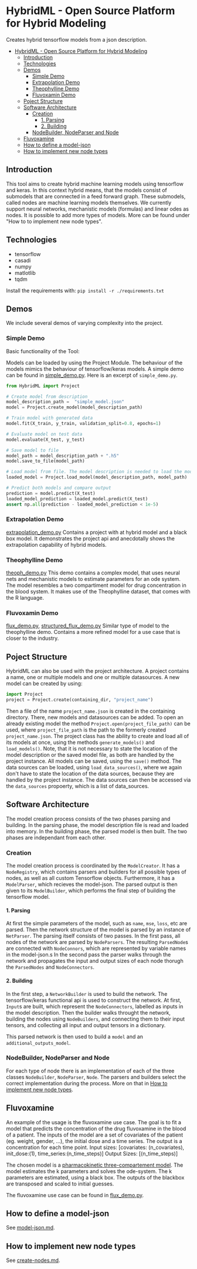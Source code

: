 # HybridML - Open Source Platform for Hybrid Modeling

Creates hybrid tensorflow models from a json description.

- [HybridML - Open Source Platform for Hybrid Modeling](#HybridML---Open-Source-Platform-for-Hybrid-Modeling)
  - [Introduction](#introduction)
  - [Technologies](#technologies)
  - [Demos](#demos)
    - [Simple Demo](#simple-demo)
    - [Extrapolation Demo](#extrapolation-demo)
    - [Theophylline Demo](#theophylline-demo)
    - [Fluvoxamin Demo](#fluvoxamin-demo)
  - [Poject Structure](#poject-structure)
  - [Software Architecture](#software-architecture)
    - [Creation](#creation)
      - [1. Parsing](#1-parsing)
      - [2. Building](#2-building)
    - [NodeBuilder, NodeParser and Node](#nodebuilder-nodeparser-and-node)
  - [Fluvoxamine](#fluvoxamine)
  - [How to define a model-json](#how-to-define-a-model-json)
  - [How to implement new node types](#how-to-implement-new-node-types)
## Introduction
This tool aims to create hybrid machine learning models using tensorflow and keras.
In this context hybrid means, that the models consist of submodels that are connected in a feed forward graph.
These submodels, called nodes are machine learning models themselves.
We currently support neural networks, mechanistic models (formulas) and linear odes as nodes.
It is possible to add more types of models.
More can be found under "How to to implement new node types".


## Technologies
* tensorflow
* casadi
* numpy
* matlotlib
* tqdm

Install the requirements with:
```pip install -r ./requirements.txt```

## Demos
We include several demos of varying complexity into the project.


### Simple Demo
Basic functionality of the Tool:


Models can be loaded by using the Project Module.
The behaviour of the models mimics the behaviour of tensorflow/keras models.
A simple demo can be found in [simple_demo.py](demo/simple_demo.py).
Here is an excerpt of `simple_demo.py`.
```python
from HybridML import Project

# Create model from description
model_description_path =  "simple_model.json"
model = Project.create_model(model_description_path)

# Train model with generated data
model.fit(X_train, y_train, validation_split=0.8, epochs=1)

# Evaluate model on test data
model.evaluate(X_test, y_test)

# Save model to file
model_path = model_description_path + ".h5"
model.save_to_file(model_path)

# Load model from file. The model description is needed to load the model.
loaded_model = Project.load_model(model_description_path, model_path)

# Predict both models and compare output
prediction = model.predict(X_test)
loaded_model_prediction = loaded_model.predict(X_test)
assert np.all(prediction - loaded_model_prediction < 1e-5)
```

### Extrapolation Demo
[extrapolation_demo.py](demo/extrapolation_demo/extrapolation_demo.py)
Contains a project with at hybrid model and a black box model.
It demonstrates the project api and anecdotally shows the extrapolation capability of hybrid models.

### Theophylline Demo
[theoph_demo.py](demo/theoph/theoph_demo.py)
This demo contains a complex model, that uses neural nets and mechanistic models to estimate parameters for an ode system.
The model resembles a two compartiment model for drug concentration in the blood system.
It makes use of the Theophylline dataset, that comes with the R language.

### Fluvoxamin Demo
[flux_demo.py](demo/flux/flux_demo.py), 
[structured_flux_demo.py](demo/flux/structured_flux_demo.py)
Similar type of model to the theophylline demo.
Contains a more refined model for a use case that is closer to the industry.


## Poject Structure
HybridML can also be used with the project architecture.
A project contains a name, one or multiple models and one or multiple datasources.
A new model can be created by using:
```python
import Project
project = Project.create(containing_dir, "project_name")
```
Then a file of the name `project_name.json` is created in the containing directory.
There, new models and datasources can be added.
To open an already existing model the method  `Project.open(project_file_path)` can be used, where `project_file_path` is the path to the formerly created `project_name.json`.
The project class has the ability to create and load all of its models at once, using the methods `generate_models()` and `load_models()`.
Note, that it is not necessary to state the location of the model description or the saved model file, as both are handled by the project instance.
All models can be saved, using the `save()` method.
The data sources can be loaded, using `load_data_sources()`, where we again don't have to state the location of the data sources, because they are handled by the project instance.
The data sources can then be accessed via the `data_sources` propoerty, which is a list of data_sources.


## Software Architecture

The model creation process consists of the two phases parsing and building.
In the parsing phase, the model description file is read and loaded into memory.
In the building phase, the parsed model is then built.
The two phases are independant from each other.

### Creation
The model creation process is coordinated by the `ModelCreator`.
It has a `NodeRegistry`, which contains parsers and builders for all possible types of nodes, as well as all custom Tensorflow objects.
Furthermore, it has a `ModelParser`, which recieves the model-json.
The parsed output is then given to its `ModelBuilder`, which performs the final step of building the tensorflow model.

#### 1. Parsing
At first the simple parameters of the model, such as `name`, `mse`, `loss`, etc are parsed.
Then the network structure of the model is parsed by an instance of `NetParser`.
The parsing itself consists of two passes.
In the first pass, all nodes of the network are parsed by `NodeParsers`.
The resulting `ParsedNode`s are connected with `NodeConnors`, which are represented by variable names in the model-json.s
In the second pass the parser walks through the network and propagates the input and output sizes of each node thorugh the `ParsedNodes` and `NodeConnectors`.

#### 2. Building
In the first step, a `NetworkBuilder` is used to build the network.
The tensorflow/keras functional api is used to construct the network.
At first, `Input`s are built, which represent the `NodeConnectors`, labelled as inputs in the model description.
Then the builder walks throught the network, building the nodes using `NodeBuilders`, and connecting them to their input tensors, and collecting all input and output tensors in a dictionary.

This parsed network is then used to build a `model` and an `additional_outputs_model`.


### NodeBuilder, NodeParser and Node
For each type of node there is an implementation of each of the three classes `NodeBuilder`, `NodeParser`, `Node`.
The parsers and builders select the correct implementation during the process.
More on that in [How to implement new node types](create-nodes.md).


## Fluvoxamine
An example of the usage is the fluvoxamine use case.
The goal is to fit a model that predicts the concentration of the drug fluvoxamine in the blood of a patient.
The inputs of the model are a set of covariates of the patient (eg. weight, gender, ...), the initial dose and a time series.
The output is a concentration for each time point.
Input sizes: [covariates: (n_covariates), init_dose:(1), time_series:(n_time_steps)]
Output Sizes: [(n_time_steps)]

The chosen model is a [pharmacokinetic three-compartement model](http://www.turkupetcentre.net/petanalysis/pk_3cm.html).
The model estimates the k parameters and solves the ode-system.
The k parameters are estimated, using a black box.
The outputs of the blackbox are transposed and scaled to initial guesses.

The fluvoxamine use case can be found in [flux_demo.py](demo/flux/flux_demo.py).


## How to define a model-json
See [model-json.md](model-json.md).

## How to implement new node types
See [create-nodes.md](create-nodes.md).

